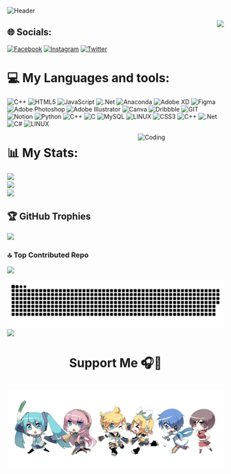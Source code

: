 <!--![MasterHead]()-->
![Header](https://github.com/nicatvelizade0/nicatvelizade0/blob/main/Banner.png)


<a href="https://hits.seeyoufarm.com"><img src="https://hits.seeyoufarm.com/api/count/incr/badge.svg?url=https%3A%2F%2Fgithub.com%2Fgjbae1212%2Fhit-counter&count_bg=%23F90000&title_bg=%23000000&icon=dev-dot-to.svg&icon_color=%23E7E7E7&title=hits&edge_flat=false" align="right"/></a>

## 🌐 Socials:
[![Facebook](https://img.shields.io/badge/Facebook-%231877F2.svg?logo=Facebook&logoColor=white)](https://facebook.com/nicat.velizade.581) [![Instagram](https://img.shields.io/badge/Instagram-%23E4405F.svg?logo=Instagram&logoColor=white)](https://instagram.com/nicatvelizade0) [![Twitter](https://img.shields.io/badge/Twitter-%231DA1F2.svg?logo=Twitter&logoColor=white)](https://twitter.com/nicatvelizade0) 


# 💻 My Languages and tools:

![C++](https://img.shields.io/badge/c++-%2300599C.svg?style=for-the-badge&logo=c%2B%2B&logoColor=white) ![HTML5](https://img.shields.io/badge/html5-%23E34F26.svg?style=for-the-badge&logo=html5&logoColor=white) ![JavaScript](https://img.shields.io/badge/javascript-%23323330.svg?style=for-the-badge&logo=javascript&logoColor=%23F7DF1E) ![.Net](https://img.shields.io/badge/.NET-5C2D91?style=for-the-badge&logo=.net&logoColor=white) ![Anaconda](https://img.shields.io/badge/Anaconda-%2344A833.svg?style=for-the-badge&logo=anaconda&logoColor=white) ![Adobe XD](https://img.shields.io/badge/Adobe%20XD-470137?style=for-the-badge&logo=Adobe%20XD&logoColor=#FF61F6) ![Figma](https://img.shields.io/badge/figma-%23F24E1E.svg?style=for-the-badge&logo=figma&logoColor=white) ![Adobe Photoshop](https://img.shields.io/badge/adobe%20photoshop-%2331A8FF.svg?style=for-the-badge&logo=adobe%20photoshop&logoColor=white) ![Adobe Illustrator](https://img.shields.io/badge/adobe%20illustrator-%23FF9A00.svg?style=for-the-badge&logo=adobe%20illustrator&logoColor=white) ![Canva](https://img.shields.io/badge/Canva-%2300C4CC.svg?style=for-the-badge&logo=Canva&logoColor=white) ![Dribbble](https://img.shields.io/badge/Dribbble-EA4C89?style=for-the-badge&logo=dribbble&logoColor=white) ![GIT](https://img.shields.io/badge/Git-fc6d26?style=for-the-badge&logo=git&logoColor=white) ![Notion](https://img.shields.io/badge/Notion-%23000000.svg?style=for-the-badge&logo=notion&logoColor=white) ![Python](https://img.shields.io/badge/python-3670A0?style=for-the-badge&logo=python&logoColor=ffdd54) ![C++](https://img.shields.io/badge/c++-%2300599C.svg?style=for-the-badge&logo=c%2B%2B&logoColor=white) ![C](https://img.shields.io/badge/c-%2300599C.svg?style=for-the-badge&logo=c&logoColor=white) ![MySQL](https://img.shields.io/badge/mysql-%2300000f.svg?style=for-the-badge&logo=mysql&logoColor=white) ![LINUX](https://img.shields.io/badge/Linux-FCC624?style=for-the-badge&logo=linux&logoColor=black) ![CSS3](https://img.shields.io/badge/css3-%231572B6.svg?style=for-the-badge&logo=css3&logoColor=white) ![C++](https://img.shields.io/badge/c++-%2300599C.svg?style=for-the-badge&logo=c%2B%2B&logoColor=white) ![.Net](https://img.shields.io/badge/.NET-5C2D91?style=for-the-badge&logo=.net&logoColor=white) ![C#](https://img.shields.io/badge/c%23-%23239120.svg?style=for-the-badge&logo=c-sharp&logoColor=white) ![LINUX](https://img.shields.io/badge/Linux-FCC624?style=for-the-badge&logo=linux&logoColor=black)

<img src="https://github.com/nicatvelizade0/nicatvelizade0/assets/92638150/aa394653-d868-417a-b580-15920f275613"
 alt="Coding" width=200 height=200 align="right">

# 📊 My Stats:
![](https://github-readme-stats.vercel.app/api?username=nicatvelizade0&theme=midnight-purple&hide_border=false&include_all_commits=false&count_private=false)<br/>
![](https://github-readme-streak-stats.herokuapp.com/?user=nicatvelizade0&theme=midnight-purple&hide_border=false)<br/>
![](https://github-readme-stats.vercel.app/api/top-langs/?username=nicatvelizade0&theme=midnight-purple&hide_border=false&include_all_commits=false&count_private=false&layout=compact)

## 🏆 GitHub Trophies
![](https://github-profile-trophy.vercel.app/?username=nicatvelizade0&theme=dracula&no-frame=false&no-bg=false&margin-w=4)

### 🔝 Top Contributed Repo
![](https://github-contributor-stats.vercel.app/api?username=nicatvelizade0&limit=5&theme=onedark&combine_all_yearly_contributions=true)


![](https://raw.githubusercontent.com/MayMeow/MayMeow/output/github-contribution-grid-snake-dark.svg#gh-dark-mode-only)
![](https://raw.githubusercontent.com/MayMeow/MayMeow/output/github-contribution-grid-snake.svggh-light-mode-only)

<h1 align="center">Support Me 🎧🎤  </h1>
<p align="center">
⠀⠀⠀⠀⠀<img src="vocaloidchibi.png">
</p>

<!-- Proudly created with GPRM ( https://gprm.itsvg.in ) -->







<!--![snake gif](https://github.com/nicatvelizade0/nicatvelizade0/blob/output/github-contribution-grid-snake.svg)-->
